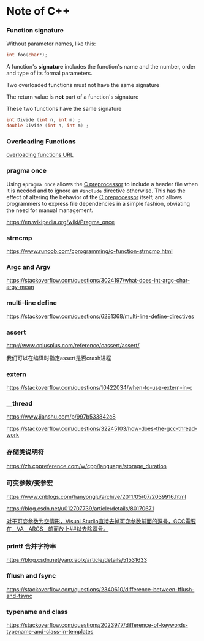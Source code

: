 # Note of C++

### Function signature

Without parameter names, like this:

```c++
int foo(char*);
```



A function's **signature** includes the function's name and the number, order and type of its formal parameters.

Two overloaded functions must not have the same signature

The return value is **not** part of a function's signature

These two functions have the same signature

```c++
int Divide (int n, int m) ;
double Divide (int n, int m) ;
```

### Overloading Functions

[overloading functions URL](https://www.csee.umbc.edu/courses/undergraduate/202/spring07/Lectures/ChangSynopses/modules/m04-overload/slides.php?print)


### pragma once

Using `#pragma once` allows the [C preprocessor](https://en.wikipedia.org/wiki/C_preprocessor) to include a header file when it is needed and to ignore an `#include` directive otherwise. This has the effect of altering the behavior of the [C preprocessor](https://en.wikipedia.org/wiki/C_preprocessor) itself, and allows programmers to express file dependencies in a simple fashion, obviating the need for manual management.

https://en.wikipedia.org/wiki/Pragma_once


### strncmp

https://www.runoob.com/cprogramming/c-function-strncmp.html


### Argc and Argv

https://stackoverflow.com/questions/3024197/what-does-int-argc-char-argv-mean


### multi-line define

https://stackoverflow.com/questions/6281368/multi-line-define-directives


### assert

http://www.cplusplus.com/reference/cassert/assert/

我们可以在编译时指定assert是否crash进程


### extern

https://stackoverflow.com/questions/10422034/when-to-use-extern-in-c


### __thread

https://www.jianshu.com/p/997b533842c8

https://stackoverflow.com/questions/32245103/how-does-the-gcc-thread-work


### 存储类说明符

https://zh.cppreference.com/w/cpp/language/storage_duration


### 可变参数/变参宏

https://www.cnblogs.com/hanyonglu/archive/2011/05/07/2039916.html

https://blog.csdn.net/u012707739/article/details/80170671

[对于可变参数为空情形，Visual Studio直接去掉可变参数前面的逗号，GCC需要在\_\_VA_\_ARGS__前面放上##以去除逗号。](https://blog.csdn.net/fengbingchun/article/details/78483471)


### printf 合并字符串

https://blog.csdn.net/yanxiaolx/article/details/51531633


### fflush and fsync

https://stackoverflow.com/questions/2340610/difference-between-fflush-and-fsync


### typename and class

https://stackoverflow.com/questions/2023977/difference-of-keywords-typename-and-class-in-templates

